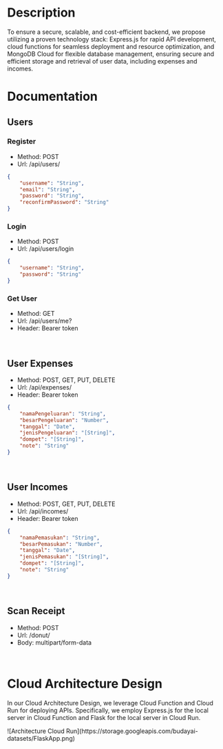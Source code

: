 # Description
<p>To ensure a secure, scalable, and cost-efficient backend, we propose utilizing a proven technology stack: Express.js for rapid API development, cloud functions for seamless deployment and resource optimization, and MongoDB Cloud for flexible database management, ensuring secure and efficient storage and retrieval of user data, including expenses and incomes.</p>

# Documentation

## Users

### Register
- Method: POST
- Url: /api/users/
```json
{
	"username": "String",
	"email": "String",
	"password": "String",
	"reconfirmPassword": "String"
}
```

### Login
- Method: POST
- Url: /api/users/login
```json
{
	"username": "String",
	"password": "String"
}
```

### Get User
- Method: GET
- Url: /api/users/me?
- Header: Bearer token

<br>

## User Expenses
- Method: POST, GET, PUT, DELETE
- Url: /api/expenses/
- Header: Bearer token
```json
{
	"namaPengeluaran": "String",
	"besarPengeluaran": "Number",
	"tanggal": "Date",
	"jenisPengeluaran": "[String]", 
	"dompet": "[String]", 
	"note": "String"
}
```

<br>

## User Incomes
- Method: POST, GET, PUT, DELETE
- Url: /api/incomes/
- Header: Bearer token
```json
{
	"namaPemasukan": "String",
	"besarPemasukan": "Number",
	"tanggal": "Date",
	"jenisPemasukan": "[String]", 
	"dompet": "[String]", 
	"note": "String"
}
```

<br>

## Scan Receipt
- Method: POST
- Url: /donut/
- Body: multipart/form-data

<br>

# Cloud Architecture Design
<p>In our Cloud Architecture Design, we leverage Cloud Function and Cloud Run for deploying APIs. Specifically, we employ Express.js for the local server in Cloud Function and Flask for the local server in Cloud Run.</p>
![Architecture Cloud Run](https://storage.googleapis.com/budayai-datasets/FlaskApp.png)
